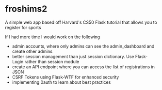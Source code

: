# froshims2
A simple web app based off Harvard's CS50 Flask tutorial that allows you to register for sports

If I had more time I would work on the following 
- admin accounts, where only admins can see the admin_dashboard and create other admins
- better session management than just session dictionary. Use Flask-Login rather than session module
- create an API endpoint where you can access the list of registrations in JSON
- CSRF Tokens using Flask-WTF for enhanced security
- implementing 0auth to learn about best practices 
